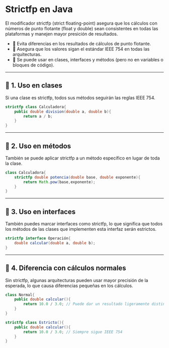 # Strictfp en Java

El modificador strictfp (strict floating-point) asegura que los cálculos
con números de punto flotante (float y double) sean consistentes en todas las plataformas
y manejen mayor presición de resultados.

- 🔹 Evita diferencias en los resultados de cálculos de punto flotante.
- 🔹 Asegura que los valores sigan el estándar IEEE 754 en todas las arquitecturas.
- 🔹 Se puede usar en clases, interfaces y métodos (pero no en variables o bloques de código).

***

## 📌 1. Uso en clases
Si una clase es strictfp, todos sus métodos seguirán las reglas IEEE 754.

```java
strictfp class Calculadora{
    public double division(double a, double b){
        return a / b; 
    }
}
```
---
## 📌 2. Uso en métodos
También se puede aplicar strictfp a un método específico en lugar de toda la clase.

```java
class Calculadora{
    strictfp double potencia(double base, double exponente){
        return Math.pow(base,exponente);
    }
}
```
---
## 📌 3. Uso en interfaces
También puedes marcar interfaces como strictfp, lo que significa que todos los métodos
de las clases que implementen esta interfaz serán estrictos.

```java
strictfp interface Operación{
    double calcular(double a, double b);
}
```
---
## 📌 4. Diferencia con cálculos normales
Sin strictfp, algunas arquitecturas pueden usar mayor precisión de la esperada, lo que
causa diferencias pequeñas en los cálculos.
```java
class Normal{
    public double calcular(){
        return 10.0 / 3.0; // Puede dar un resultado ligeramente distinto en diferentes procesadores
    }
}

strictfp class Estricto(){
    public double calcular(){
        return 10.0 / 3.0; // Siempre sigue IEEE 754
    }
}